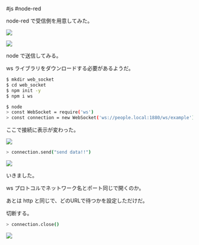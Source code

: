 #js #node-red

node-red で受信側を用意してみた。

![](image-kn8exyge.png)

![](image-kn8ey804.png)

node で送信してみる。

ws ライブラリをダウンロードする必要があるようだ。

```bash
$ mkdir web_socket
$ cd web_socket
$ npm init -y
$ npm i ws
```

```bash
$ node
> const WebSocket = require('ws')
> const connection = new WebSocket('ws://people.local:1880/ws/example')
```

ここで接続に表示が変わった。


![](image-kn8eyzue.png)

```bash
> connection.send("send data!!")
```

![](image-kn8ezkrx.png)

いきました。

ws プロトコルでネットワーク名とポート同じで開くのか。

あとは http と同じで、どのURLで待つかを設定しただけだ。

切断する。

```bash
> connection.close()
```

![](image-kn8ezxmb.png)
